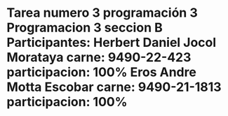 # Tarea numero 3 programación 3 Programacion 3 seccion B Participantes: Herbert Daniel Jocol Morataya carne: 9490-22-423 participacion: 100% Eros Andre Motta Escobar carne: 9490-21-1813 participacion: 100%
